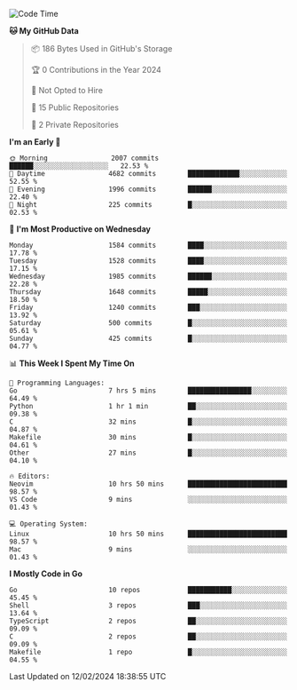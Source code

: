 <!--START_SECTION:waka-->
![Code Time](http://img.shields.io/badge/Code%20Time-371%20hrs%2020%20mins-blue)

**🐱 My GitHub Data** 

> 📦 186 Bytes Used in GitHub's Storage 
 > 
> 🏆 0 Contributions in the Year 2024
 > 
> 🚫 Not Opted to Hire
 > 
> 📜 15 Public Repositories 
 > 
> 🔑 2 Private Repositories 
 > 
**I'm an Early 🐤** 

```text
🌞 Morning                2007 commits        ██████░░░░░░░░░░░░░░░░░░░   22.53 % 
🌆 Daytime                4682 commits        █████████████░░░░░░░░░░░░   52.55 % 
🌃 Evening                1996 commits        ██████░░░░░░░░░░░░░░░░░░░   22.40 % 
🌙 Night                  225 commits         █░░░░░░░░░░░░░░░░░░░░░░░░   02.53 % 
```
📅 **I'm Most Productive on Wednesday** 

```text
Monday                   1584 commits        ████░░░░░░░░░░░░░░░░░░░░░   17.78 % 
Tuesday                  1528 commits        ████░░░░░░░░░░░░░░░░░░░░░   17.15 % 
Wednesday                1985 commits        ██████░░░░░░░░░░░░░░░░░░░   22.28 % 
Thursday                 1648 commits        █████░░░░░░░░░░░░░░░░░░░░   18.50 % 
Friday                   1240 commits        ███░░░░░░░░░░░░░░░░░░░░░░   13.92 % 
Saturday                 500 commits         █░░░░░░░░░░░░░░░░░░░░░░░░   05.61 % 
Sunday                   425 commits         █░░░░░░░░░░░░░░░░░░░░░░░░   04.77 % 
```


📊 **This Week I Spent My Time On** 

```text
💬 Programming Languages: 
Go                       7 hrs 5 mins        ████████████████░░░░░░░░░   64.49 % 
Python                   1 hr 1 min          ██░░░░░░░░░░░░░░░░░░░░░░░   09.38 % 
C                        32 mins             █░░░░░░░░░░░░░░░░░░░░░░░░   04.87 % 
Makefile                 30 mins             █░░░░░░░░░░░░░░░░░░░░░░░░   04.61 % 
Other                    27 mins             █░░░░░░░░░░░░░░░░░░░░░░░░   04.10 % 

🔥 Editors: 
Neovim                   10 hrs 50 mins      █████████████████████████   98.57 % 
VS Code                  9 mins              ░░░░░░░░░░░░░░░░░░░░░░░░░   01.43 % 

💻 Operating System: 
Linux                    10 hrs 50 mins      █████████████████████████   98.57 % 
Mac                      9 mins              ░░░░░░░░░░░░░░░░░░░░░░░░░   01.43 % 
```

**I Mostly Code in Go** 

```text
Go                       10 repos            ███████████░░░░░░░░░░░░░░   45.45 % 
Shell                    3 repos             ███░░░░░░░░░░░░░░░░░░░░░░   13.64 % 
TypeScript               2 repos             ██░░░░░░░░░░░░░░░░░░░░░░░   09.09 % 
C                        2 repos             ██░░░░░░░░░░░░░░░░░░░░░░░   09.09 % 
Makefile                 1 repo              █░░░░░░░░░░░░░░░░░░░░░░░░   04.55 % 
```




 Last Updated on 12/02/2024 18:38:55 UTC
<!--END_SECTION:waka-->
